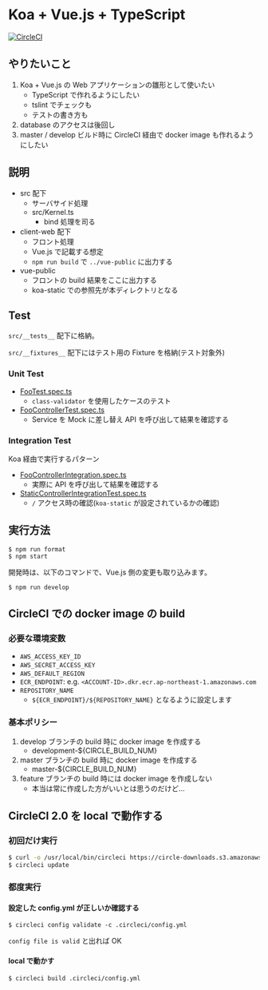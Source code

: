 # Koa + Vue.js + TypeScript

[![CircleCI](https://circleci.com/gh/nemuzuka/koa-vue.svg?style=svg)](https://circleci.com/gh/nemuzuka/koa-vue)

## やりたいこと

1. Koa + Vue.js の Web アプリケーションの雛形として使いたい
    * TypeScript で作れるようにしたい
    * tslint でチェックも
    * テストの書き方も
2. database のアクセスは後回し
3. master / develop ビルド時に CircleCI 経由で docker image も作れるようにしたい

## 説明
* src 配下
    * サーバサイド処理
    * src/Kernel.ts
        * bind 処理を司る
* client-web 配下
    * フロント処理
    * Vue.js で記載する想定
    * `npm run build` で `../vue-public` に出力する
* vue-public
    * フロントの build 結果をここに出力する
    * koa-static での参照先が本ディレクトリとなる

## Test

`src/__tests__` 配下に格納。

`src/__fixtures__` 配下にはテスト用の Fixture を格納(テスト対象外)

### Unit Test

* [FooTest.spec.ts](src/__tests__/foo/FooTest.spec.ts)
    * `class-validator` を使用したケースのテスト
* [FooControllerTest.spec.ts](src/__tests__/foo/FooControllerTest.spec.ts)
    * Service を Mock に差し替え API を呼び出して結果を確認する

### Integration Test

Koa 経由で実行するパターン

* [FooControllerIntegration.spec.ts](src/__tests__/foo/FooControllerIntegration.spec.ts)
    * 実際に API を呼び出して結果を確認する
* [StaticControllerIntegrationTest.spec.ts](src/__tests__/StaticControllerIntegrationTest.spec.ts)
    * `/` アクセス時の確認(`koa-static` が設定されているかの確認)

## 実行方法

```
$ npm run format
$ npm start
```

開発時は、以下のコマンドで、Vue.js 側の変更も取り込みます。

```
$ npm run develop
```

## CircleCI での docker image の build

### 必要な環境変数

* `AWS_ACCESS_KEY_ID`
* `AWS_SECRET_ACCESS_KEY`
* `AWS_DEFAULT_REGION`
* `ECR_ENDPOINT`: e.g. `<ACCOUNT-ID>.dkr.ecr.ap-northeast-1.amazonaws.com`
* `REPOSITORY_NAME`
    * `${ECR_ENDPOINT}/${REPOSITORY_NAME}` となるように設定します

### 基本ポリシー

1. develop ブランチの build 時に docker image を作成する
    * development-${CIRCLE_BUILD_NUM}
2. master ブランチの build 時に docker image を作成する
    * master-${CIRCLE_BUILD_NUM}
3. feature ブランチの build 時には docker image を作成しない
    * 本当は常に作成した方がいいとは思うのだけど...

## CircleCI 2.0 を local で動作する

### 初回だけ実行

```sh
$ curl -o /usr/local/bin/circleci https://circle-downloads.s3.amazonaws.com/releases/build_agent_wrapper/circleci && chmod +x /usr/local/bin/circleci
$ circleci update
```

### 都度実行

#### 設定した config.yml が正しいか確認する

```
$ circleci config validate -c .circleci/config.yml
```

`config file is valid` と出れば OK


#### local で動かす

```
$ circleci build .circleci/config.yml
```

